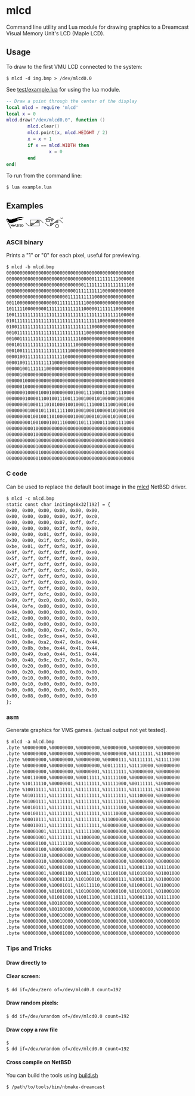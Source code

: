 # mlcd
Command line utility and Lua module for drawing graphics to a Dreamcast Visual Memory Unit's LCD (Maple LCD).

## Usage

To draw to the first VMU LCD connected to the system:
```
$ mlcd -d img.bmp > /dev/mlcd0.0
```

See [test/example.lua](test/example.lua) for using the lua module.

```lua
-- Draw a point through the center of the display
local mlcd = require 'mlcd'
local x = 0
mlcd.draw("/dev/mlcd0.0", function ()
        mlcd.clear()
        mlcd.point(x, mlcd.HEIGHT / 2)
        x = x + 1
        if x == mlcd.WIDTH then
                x = 0
        end
end)
```

To run from the command line:
```
$ lua example.lua
```

## Examples

![MLCD](test/mlcd.bmp)
![MLCD](test/example.gif)
![MLCD](test/example.bmp)

### ASCII binary 
Prints a "1" or "0" for each pixel, useful for previewing.

```
$ mlcd -b mlcd.bmp
000000000000000000000000000000000000000000000000
000000000000000000000000000000000111111111000000
000000000000000000000000000001111111111111111100
000000000000000000000000001111111111000000000000
000000000000000000000001111111111000000000000000
001100000000000000011111111111000000000000000000
101111100000000111111111111110000011111110000000
100111111111111111111111111111111111111111100000
010111111111111111111111111111111110000000000000
010011111111111111111111111111110000000000000000
001011111111111111111111111111000000000000000000
001001111111111111111111111100000000000000000000
000101111111111111111111110000000000000000000000
000100111111111111111111000000000000000000000000
000010011111111111111100000000000000000000000000
000010011111111111000000000000000000000000000000
000001001111111000000000000000000000000000000000
000001000000000000000000000000000000000000000000
000000100000000000000000000000000000000000000000
000000100000000000000000000000000000000000000000
000000010000100010000000010001111000111001110000
000000010000110010011100111001000101000001001000
000000001000111010100010010001111000111001000100
000000001000101110111110010001000100000101000100
000000000100100110100000010001000101000101000100
000000000100100010011100001101111000111001111000
000000000010000000000000000000000000000000000000
000000000010000000000000000000000000000000000000
000000000001000000000000000000000000000000000000
000000000001000000000000000000000000000000000000
000000000000100000000000000000000000000000000000
000000000000100000000000000000000000000000000000
```

### C code
Can be used to replace the default boot image in the [mlcd](https://nxr.netbsd.org/xref/src/sys/arch/dreamcast/dev/maple/mlcd.c#190) NetBSD driver.

```
$ mlcd -c mlcd.bmp
static const char initimg48x32[192] = {
0x00, 0x00, 0x00, 0x00, 0x00, 0x00,
0x00, 0x00, 0x00, 0x00, 0x7f, 0xc0,
0x00, 0x00, 0x00, 0x07, 0xff, 0xfc,
0x00, 0x00, 0x00, 0x3f, 0xf0, 0x00,
0x00, 0x00, 0x01, 0xff, 0x80, 0x00,
0x30, 0x00, 0x1f, 0xfc, 0x00, 0x00,
0xbe, 0x01, 0xff, 0xf8, 0x3f, 0x80,
0x9f, 0xff, 0xff, 0xff, 0xff, 0xe0,
0x5f, 0xff, 0xff, 0xff, 0xe0, 0x00,
0x4f, 0xff, 0xff, 0xff, 0x00, 0x00,
0x2f, 0xff, 0xff, 0xfc, 0x00, 0x00,
0x27, 0xff, 0xff, 0xf0, 0x00, 0x00,
0x17, 0xff, 0xff, 0xc0, 0x00, 0x00,
0x13, 0xff, 0xff, 0x00, 0x00, 0x00,
0x09, 0xff, 0xfc, 0x00, 0x00, 0x00,
0x09, 0xff, 0xc0, 0x00, 0x00, 0x00,
0x04, 0xfe, 0x00, 0x00, 0x00, 0x00,
0x04, 0x00, 0x00, 0x00, 0x00, 0x00,
0x02, 0x00, 0x00, 0x00, 0x00, 0x00,
0x02, 0x00, 0x00, 0x00, 0x00, 0x00,
0x01, 0x08, 0x80, 0x47, 0x8e, 0x70,
0x01, 0x0c, 0x9c, 0xe4, 0x50, 0x48,
0x00, 0x8e, 0xa2, 0x47, 0x8e, 0x44,
0x00, 0x8b, 0xbe, 0x44, 0x41, 0x44,
0x00, 0x49, 0xa0, 0x44, 0x51, 0x44,
0x00, 0x48, 0x9c, 0x37, 0x8e, 0x78,
0x00, 0x20, 0x00, 0x00, 0x00, 0x00,
0x00, 0x20, 0x00, 0x00, 0x00, 0x00,
0x00, 0x10, 0x00, 0x00, 0x00, 0x00,
0x00, 0x10, 0x00, 0x00, 0x00, 0x00,
0x00, 0x08, 0x00, 0x00, 0x00, 0x00,
0x00, 0x08, 0x00, 0x00, 0x00, 0x00
};
```

### asm
Generate graphics for VMS games. (actual output not yet tested).

```
$ mlcd -a mlcd.bmp
.byte %00000000,%00000000,%00000000,%00000000,%00000000,%00000000
.byte %00000000,%00000000,%00000000,%00000000,%01111111,%11000000
.byte %00000000,%00000000,%00000000,%00000111,%11111111,%11111100
.byte %00000000,%00000000,%00000000,%00111111,%11110000,%00000000
.byte %00000000,%00000000,%00000001,%11111111,%10000000,%00000000
.byte %00110000,%00000000,%00011111,%11111100,%00000000,%00000000
.byte %10111110,%00000001,%11111111,%11111000,%00111111,%10000000
.byte %10011111,%11111111,%11111111,%11111111,%11111111,%11100000
.byte %01011111,%11111111,%11111111,%11111111,%11100000,%00000000
.byte %01001111,%11111111,%11111111,%11111111,%00000000,%00000000
.byte %00101111,%11111111,%11111111,%11111100,%00000000,%00000000
.byte %00100111,%11111111,%11111111,%11110000,%00000000,%00000000
.byte %00010111,%11111111,%11111111,%11000000,%00000000,%00000000
.byte %00010011,%11111111,%11111111,%00000000,%00000000,%00000000
.byte %00001001,%11111111,%11111100,%00000000,%00000000,%00000000
.byte %00001001,%11111111,%11000000,%00000000,%00000000,%00000000
.byte %00000100,%11111110,%00000000,%00000000,%00000000,%00000000
.byte %00000100,%00000000,%00000000,%00000000,%00000000,%00000000
.byte %00000010,%00000000,%00000000,%00000000,%00000000,%00000000
.byte %00000010,%00000000,%00000000,%00000000,%00000000,%00000000
.byte %00000001,%00001000,%10000000,%01000111,%10001110,%01110000
.byte %00000001,%00001100,%10011100,%11100100,%01010000,%01001000
.byte %00000000,%10001110,%10100010,%01000111,%10001110,%01000100
.byte %00000000,%10001011,%10111110,%01000100,%01000001,%01000100
.byte %00000000,%01001001,%10100000,%01000100,%01010001,%01000100
.byte %00000000,%01001000,%10011100,%00110111,%10001110,%01111000
.byte %00000000,%00100000,%00000000,%00000000,%00000000,%00000000
.byte %00000000,%00100000,%00000000,%00000000,%00000000,%00000000
.byte %00000000,%00010000,%00000000,%00000000,%00000000,%00000000
.byte %00000000,%00010000,%00000000,%00000000,%00000000,%00000000
.byte %00000000,%00001000,%00000000,%00000000,%00000000,%00000000
.byte %00000000,%00001000,%00000000,%00000000,%00000000,%00000000
```

### Tips and Tricks

#### Draw directly to 

#### Clear screen:
```
$ dd if=/dev/zero of=/dev/mlcd0.0 count=192
```

#### Draw random pixels:
```
$ dd if=/dev/urandom of=/dev/mlcd0.0 count=192
```

#### Draw copy a raw file
```
$ 
$ dd if=/dev/urandom of=/dev/mlcd0.0 count=192
```

#### Cross compile on NetBSD
You can build the tools using [build.sh](https://www.netbsd.org/docs/guide/en/chap-build.html#chap-build-tools)
```
$ /path/to/tools/bin/nbmake-dreamcast 
```

